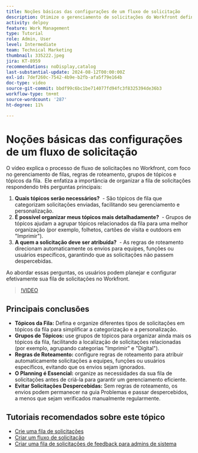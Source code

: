 ```yaml
---
title: Noções básicas das configurações de um fluxo de solicitação
description: Otimize o gerenciamento de solicitações do Workfront definindo tópicos da fila, usando grupos de tópicos, definindo regras de roteamento, planejando com antecedência e garantindo que os envios não sejam ignorados para aumentar a eficiência.
activity: delpoy
feature: Work Management
type: Tutorial
role: Admin, User
level: Intermediate
team: Technical Marketing
thumbnail: 335222.jpeg
jira: KT-8959
recommendations: noDisplay,catalog
last-substantial-update: 2024-08-12T00:00:00Z
exl-id: 7def260c-7542-4b9e-b2fb-afa5f79e164b
doc-type: video
source-git-commit: bbdf99c6bc1be714077fd94fc3f8325394de36b3
workflow-type: tm+mt
source-wordcount: '287'
ht-degree: 11%

---
```


# Noções básicas das configurações de um fluxo de solicitação

O vídeo explica o processo de fluxo de solicitações no Workfront, com foco no gerenciamento de filas, regras de roteamento, grupos de tópicos e tópicos da fila. &#x200B; Ele enfatiza a importância de organizar a fila de solicitações respondendo três perguntas principais:

1. **Quais tópicos serão necessários?** &#x200B; - São tópicos de fila que categorizam solicitações enviadas, facilitando seu gerenciamento e personalização. &#x200B;
1. **É possível organizar meus tópicos mais detalhadamente?** &#x200B; - Grupos de tópicos ajudam a agrupar tópicos relacionados da fila para uma melhor organização (por exemplo, folhetos, cartões de visita e outdoors em &quot;Imprimir&quot;). &#x200B;
1. **A quem a solicitação deve ser atribuída?** &#x200B; - As regras de roteamento direcionam automaticamente os envios para equipes, funções ou usuários específicos, garantindo que as solicitações não passem despercebidas. &#x200B;

Ao abordar essas perguntas, os usuários podem planejar e configurar efetivamente sua fila de solicitações no Workfront. &#x200B;

>[!VIDEO](https://video.tv.adobe.com/v/3441910/?quality=12&learn=on&enablevpops=1&captions=por_br)

## Principais conclusões

* **Tópicos da Fila:** Defina e organize diferentes tipos de solicitações em tópicos da fila para simplificar a categorização e a personalização. &#x200B;
* **Grupos de Tópicos:** use grupos de tópicos para organizar ainda mais os tópicos da fila, facilitando a localização de solicitações relacionadas (por exemplo, agrupando categorias &quot;Imprimir&quot; e &quot;Digital&quot;). &#x200B;
* **Regras de Roteamento:** configure regras de roteamento para atribuir automaticamente solicitações a equipes, funções ou usuários específicos, evitando que os envios sejam ignorados. &#x200B;
* **O Planning é Essencial:** organize as necessidades da sua fila de solicitações antes de criá-la para garantir um gerenciamento eficiente. &#x200B;
* **Evitar Solicitações Despercebidas:** Sem regras de roteamento, os envios podem permanecer na guia Problemas e passar despercebidos, a menos que sejam verificados manualmente regularmente. &#x200B;

## Tutoriais recomendados sobre este tópico

* [Crie uma fila de solicitações](/help/manage-work/request-queues/create-a-request-queue.md)
* [Criar um fluxo de solicitação](/help/manage-work/request-queues/create-a-request-flow.md)
* [Criar uma fila de solicitações de feedback para admins de sistema](/help/manage-work/request-queues/create-a-system-admin-feedback-request-queue.md)
